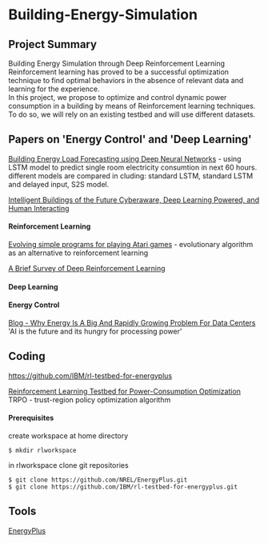 # Building-Energy-Simulation  

## Project Summary  

Building Energy Simulation through Deep Reinforcement Learning
Reinforcement learning has proved to be a successful optimization technique to find optimal behaviors in the absence of relevant data and learning for the experience.  
In this project, we propose to optimize and control dynamic power consumption in a building by means of Reinforcement learning techniques. To do so, we will rely on an existing testbed and will use different datasets.  

## Papers on 'Energy Control' and 'Deep Learning'     

[Building Energy Load Forecasting using Deep Neural Networks](https://ieeexplore.ieee.org/stamp/stamp.jsp?tp=&arnumber=7793413) - using LSTM model to predict single room electricity consumtion in next 60 hours. different models are compared in cluding: standard LSTM, standard LSTM and delayed input, S2S model.  

[Intelligent Buildings of the Future Cyberaware, Deep Learning Powered, and Human Interacting](https://ieeexplore.ieee.org/stamp/stamp.jsp?tp=&arnumber=7792825)  

#### Reinforcement Learning  

[Evolving simple programs for playing Atari games](https://arxiv.org/pdf/1806.05695.pdf) - evolutionary algorithm as an alternative to reinforcement learning  

[A Brief Survey of Deep Reinforcement Learning](https://spiral.imperial.ac.uk:8443/bitstream/10044/1/53340/2/1708.05866v1.pdf)  
#### Deep Learning  

#### Energy Control  
[Blog - Why Energy Is A Big And Rapidly Growing Problem For Data Centers](https://www.forbes.com/sites/forbestechcouncil/2017/12/15/why-energy-is-a-big-and-rapidly-growing-problem-for-data-centers/#772cdb265a30)  
'AI is the future and its hungry for processing power'  

## Coding  
https://github.com/IBM/rl-testbed-for-energyplus  

[Reinforcement Learning Testbed for Power-Consumption Optimization](https://arxiv.org/pdf/1808.10427.pdf)  
TRPO - trust-region policy optimization algorithm  

#### Prerequisites  
create workspace at home directory  
```
$ mkdir rlworkspace  
```

in rlworkspace clone git repositories  
```
$ git clone https://github.com/NREL/EnergyPlus.git  
$ git clone https://github.com/IBM/rl-testbed-for-energyplus.git  
```

## Tools
[EnergyPlus](https://energyplus.net/sites/all/modules/custom/nrel_custom/pdfs/pdfs_v9.1.0/GettingStarted.pdf)  
